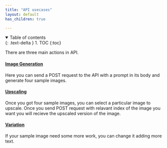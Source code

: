 ```yaml
---
title: "API usecases"
layout: default
has_children: true

---
```

<details open markdown="block">
  <summary>
    Table of contents
  </summary>
  {: .text-delta }
1. TOC
{:toc}
</details>

There are three main actions in API.
#### [Image Generation](/_pages/ImageGeneration)
Here you can send a POST request to the API with a prompt in its body and generate four sample images.

#### [Upscaling](/_pages/upscaling/)
Once you got four sample images, you can select a particular image to upscale. Once you send POST request with relavant index of the image you want you will recieve the upscaled version of the image.

#### [Variation](/_pages/variation/)
If your sample image need some more work, you can change it adding more text.
